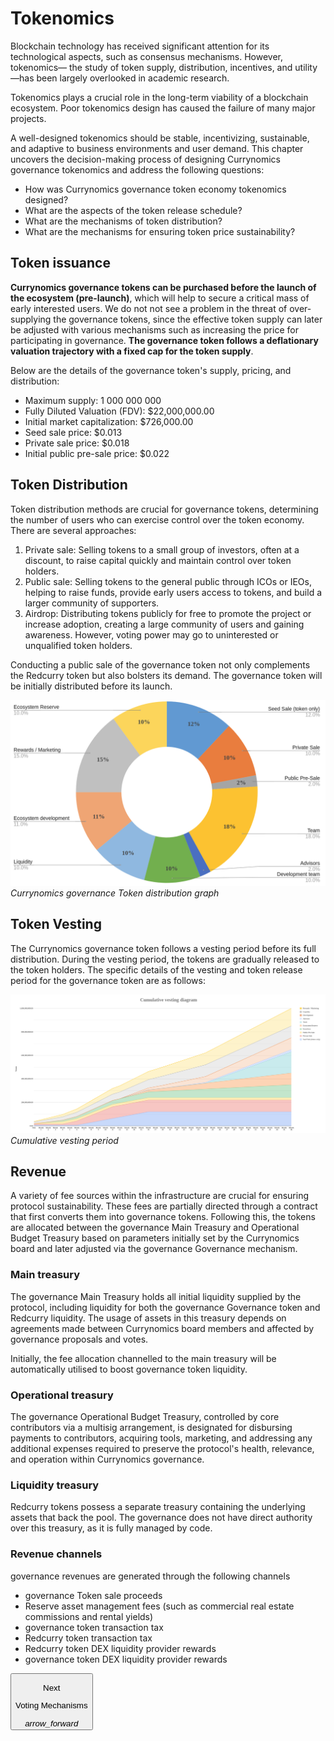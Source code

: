 # Tokenomics
Blockchain technology has received significant attention for its technological aspects, such as consensus mechanisms. However, tokenomics— the study of token supply, distribution, incentives, and utility—has been largely overlooked in academic research.

Tokenomics plays a crucial role in the long-term viability of a blockchain ecosystem. Poor tokenomics design has caused the failure of many major projects.

A well-designed tokenomics should be stable, incentivizing, sustainable, and adaptive to business environments and user demand. This chapter uncovers the decision-making process of designing Currynomics governance tokenomics and address the following questions:
* How was Currynomics governance token economy tokenomics designed?
* What are the aspects of the token release schedule?
* What are the mechanisms of token distribution?
* What are the mechanisms for ensuring token price sustainability?

## Token issuance
**Currynomics governance tokens can be purchased before the launch of the ecosystem (pre-launch)**, which will
help to secure a critical mass of early interested users. We do not not see a problem
in the threat of over-supplying the governance tokens, since the effective token supply can
later be adjusted with various mechanisms such as increasing the price for participating
in governance. **The governance token follows a deflationary valuation trajectory with a fixed cap for the token supply**.

Below are the details of the governance token's supply, pricing, and distribution:

* Maximum supply: 1 000 000 000
* Fully Diluted Valuation (FDV): $22,000,000.00
* Initial market capitalization: $726,000.00
* Seed sale price: $0.013
* Private sale price: $0.018
* Initial public pre-sale price: $0.022

## Token Distribution
Token distribution methods are crucial for governance tokens, determining the number of users who can exercise control over the token economy. There are several approaches:

1. Private sale: Selling tokens to a small group of investors, often at a discount, to raise capital quickly and maintain control over token holders.
2. Public sale: Selling tokens to the general public through ICOs or IEOs, helping to raise funds, provide early users access to tokens, and build a larger community of supporters.
3. Airdrop: Distributing tokens publicly for free to promote the project or increase adoption, creating a large community of users and gaining awareness. However, voting power may go to uninterested or unqualified token holders.

Conducting a public sale of the governance token not only complements the Redcurry token but also bolsters its demand. The governance token will be initially distributed before its launch.


![image](../../media/img/curry_distribution_gr.png)
*Currynomics governance Token distribution graph*


## Token Vesting
The Currynomics governance token follows a vesting period before its full distribution. During the vesting period, the tokens are gradually released to the token holders. The specific details of the vesting and token release period for the governance token are as follows:


![image](../../media/img/curry_cumu_vesting.png)
*Cumulative vesting period*


## Revenue
A variety of fee sources within the infrastructure are crucial for ensuring protocol sustainability. These fees are partially directed through a contract that first converts them into governance tokens. Following this, the tokens are allocated between the governance Main Treasury and Operational Budget Treasury based on parameters initially set by the Currynomics board and later adjusted via the governance Governance mechanism.

### Main treasury
The governance Main Treasury holds all initial liquidity supplied by the protocol, including liquidity for both the governance Governance token and Redcurry liquidity. The usage of assets in this treasury depends on agreements made between Currynomics board members and affected by governance proposals and votes.

Initially, the fee allocation channelled to the main treasury will be automatically utilised to boost governance token liquidity.

### Operational treasury
The governance Operational Budget Treasury, controlled by core contributors via a multisig arrangement, is designated for disbursing payments to contributors, acquiring tools, marketing, and addressing any additional expenses required to preserve the protocol's health, relevance, and operation within Currynomics governance.

### Liquidity treasury
Redcurry tokens possess a separate treasury containing the underlying assets that back the pool. The governance does not have direct authority over this treasury, as it is fully managed by code.

### Revenue channels
governance revenues are generated through the following channels

* governance Token sale proceeds
* Reserve asset management fees (such as commercial real estate commissions and rental yields)
* governance token transaction tax
* Redcurry token transaction tax
* Redcurry token DEX liquidity provider rewards
* governance token DEX liquidity provider rewards

<a href="/#/asset/dao/voting">
    <button class="nextButton" >
        <div class="copy">
            <p class="title">Next</p>
            <p class="value">Voting Mechanisms</p>
        </div>
        <div class="icon"><i class="material-icons">arrow_forward</i></div>
    </button>
</a>

<!-- [Next: Manifesto (leave)](https://redcurry.co/manifesto) -->